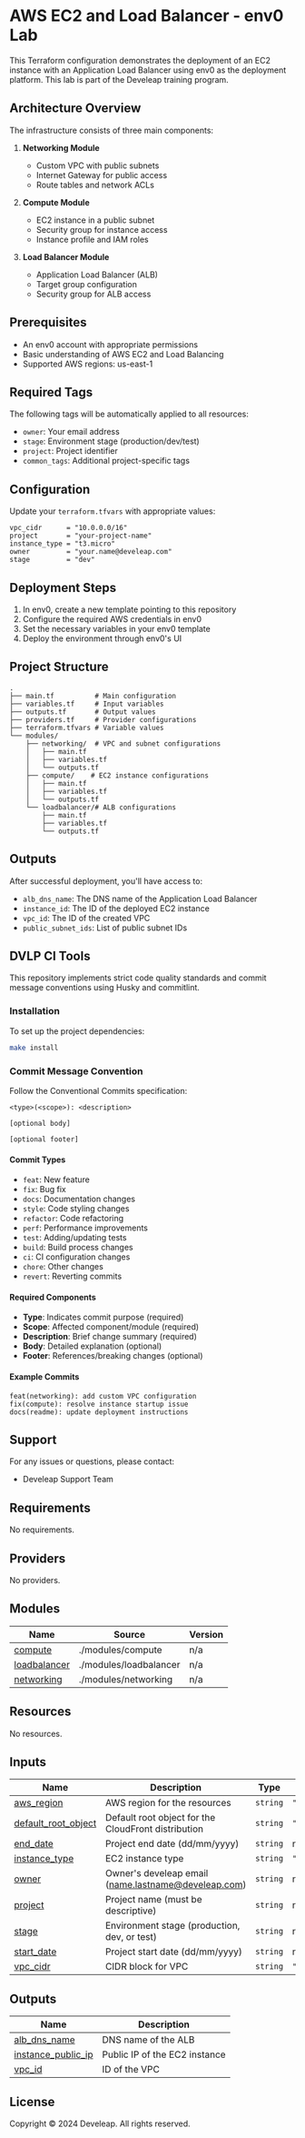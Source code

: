 # AWS EC2 and Load Balancer - env0 Lab

This Terraform configuration demonstrates the deployment of an EC2 instance with an Application Load Balancer using env0 as the deployment platform. This lab is part of the Develeap training program.

## Architecture Overview

The infrastructure consists of three main components:

1. **Networking Module**
   - Custom VPC with public subnets
   - Internet Gateway for public access
   - Route tables and network ACLs

2. **Compute Module**
   - EC2 instance in a public subnet
   - Security group for instance access
   - Instance profile and IAM roles

3. **Load Balancer Module**
   - Application Load Balancer (ALB)
   - Target group configuration
   - Security group for ALB access

## Prerequisites

- An env0 account with appropriate permissions
- Basic understanding of AWS EC2 and Load Balancing
- Supported AWS regions: us-east-1

## Required Tags

The following tags will be automatically applied to all resources:
- `owner`: Your email address
- `stage`: Environment stage (production/dev/test)
- `project`: Project identifier
- `common_tags`: Additional project-specific tags

## Configuration

Update your `terraform.tfvars` with appropriate values:

```hcl
vpc_cidr      = "10.0.0.0/16"
project       = "your-project-name"
instance_type = "t3.micro"
owner         = "your.name@develeap.com"
stage         = "dev"
```

## Deployment Steps

1. In env0, create a new template pointing to this repository
2. Configure the required AWS credentials in env0
3. Set the necessary variables in your env0 template
4. Deploy the environment through env0's UI

## Project Structure

```
.
├── main.tf          # Main configuration
├── variables.tf     # Input variables
├── outputs.tf       # Output values
├── providers.tf     # Provider configurations
├── terraform.tfvars # Variable values
└── modules/
    ├── networking/  # VPC and subnet configurations
    │   ├── main.tf
    │   ├── variables.tf
    │   └── outputs.tf
    ├── compute/    # EC2 instance configurations
    │   ├── main.tf
    │   ├── variables.tf
    │   └── outputs.tf
    └── loadbalancer/# ALB configurations
        ├── main.tf
        ├── variables.tf
        └── outputs.tf
```

## Outputs

After successful deployment, you'll have access to:
- `alb_dns_name`: The DNS name of the Application Load Balancer
- `instance_id`: The ID of the deployed EC2 instance
- `vpc_id`: The ID of the created VPC
- `public_subnet_ids`: List of public subnet IDs

## DVLP CI Tools

This repository implements strict code quality standards and commit message conventions using Husky and commitlint.

### Installation

To set up the project dependencies:
```bash
make install
```

### Commit Message Convention

Follow the Conventional Commits specification:

```
<type>(<scope>): <description>

[optional body]

[optional footer]
```

#### Commit Types
- `feat`: New feature
- `fix`: Bug fix
- `docs`: Documentation changes
- `style`: Code styling changes
- `refactor`: Code refactoring
- `perf`: Performance improvements
- `test`: Adding/updating tests
- `build`: Build process changes
- `ci`: CI configuration changes
- `chore`: Other changes
- `revert`: Reverting commits

#### Required Components
- **Type**: Indicates commit purpose (required)
- **Scope**: Affected component/module (required)
- **Description**: Brief change summary (required)
- **Body**: Detailed explanation (optional)
- **Footer**: References/breaking changes (optional)

#### Example Commits
```
feat(networking): add custom VPC configuration
fix(compute): resolve instance startup issue
docs(readme): update deployment instructions
```

## Support

For any issues or questions, please contact:
- Develeap Support Team

## Requirements

No requirements.

## Providers

No providers.

## Modules

| Name | Source | Version |
|------|--------|---------|
| <a name="module_compute"></a> [compute](#module\_compute) | ./modules/compute | n/a |
| <a name="module_loadbalancer"></a> [loadbalancer](#module\_loadbalancer) | ./modules/loadbalancer | n/a |
| <a name="module_networking"></a> [networking](#module\_networking) | ./modules/networking | n/a |

## Resources

No resources.

## Inputs

| Name | Description | Type | Default | Required |
|------|-------------|------|---------|:--------:|
| <a name="input_aws_region"></a> [aws\_region](#input\_aws\_region) | AWS region for the resources | `string` | `"us-east-1"` | no |
| <a name="input_default_root_object"></a> [default\_root\_object](#input\_default\_root\_object) | Default root object for the CloudFront distribution | `string` | `"index.html"` | no |
| <a name="input_end_date"></a> [end\_date](#input\_end\_date) | Project end date (dd/mm/yyyy) | `string` | n/a | yes |
| <a name="input_instance_type"></a> [instance\_type](#input\_instance\_type) | EC2 instance type | `string` | `"t3.micro"` | no |
| <a name="input_owner"></a> [owner](#input\_owner) | Owner's develeap email (name.lastname@develeap.com) | `string` | n/a | yes |
| <a name="input_project"></a> [project](#input\_project) | Project name (must be descriptive) | `string` | n/a | yes |
| <a name="input_stage"></a> [stage](#input\_stage) | Environment stage (production, dev, or test) | `string` | n/a | yes |
| <a name="input_start_date"></a> [start\_date](#input\_start\_date) | Project start date (dd/mm/yyyy) | `string` | n/a | yes |
| <a name="input_vpc_cidr"></a> [vpc\_cidr](#input\_vpc\_cidr) | CIDR block for VPC | `string` | `"10.0.0.0/16"` | no |

## Outputs

| Name | Description |
|------|-------------|
| <a name="output_alb_dns_name"></a> [alb\_dns\_name](#output\_alb\_dns\_name) | DNS name of the ALB |
| <a name="output_instance_public_ip"></a> [instance\_public\_ip](#output\_instance\_public\_ip) | Public IP of the EC2 instance |
| <a name="output_vpc_id"></a> [vpc\_id](#output\_vpc\_id) | ID of the VPC |


## License

Copyright © 2024 Develeap. All rights reserved.

